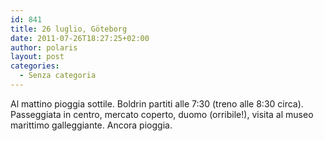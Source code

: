 ```yaml
---
id: 841
title: 26 luglio, Göteborg
date: 2011-07-26T18:27:25+02:00
author: polaris
layout: post
categories:
  - Senza categoria
---
```

Al mattino pioggia sottile. Boldrin partiti alle 7:30 (treno alle 8:30 circa).  
Passeggiata in centro, mercato coperto, duomo (orribile!), visita al museo marittimo galleggiante. Ancora pioggia.